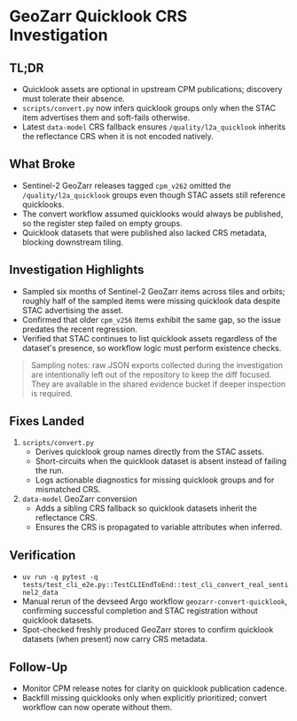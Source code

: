 # GeoZarr Quicklook CRS Investigation

## TL;DR
- Quicklook assets are optional in upstream CPM publications; discovery must tolerate their absence.
- `scripts/convert.py` now infers quicklook groups only when the STAC item advertises them and soft-fails otherwise.
- Latest `data-model` CRS fallback ensures `/quality/l2a_quicklook` inherits the reflectance CRS when it is not encoded natively.

## What Broke
- Sentinel-2 GeoZarr releases tagged `cpm_v262` omitted the `/quality/l2a_quicklook` groups even though STAC assets still reference quicklooks.
- The convert workflow assumed quicklooks would always be published, so the register step failed on empty groups.
- Quicklook datasets that were published also lacked CRS metadata, blocking downstream tiling.

## Investigation Highlights
- Sampled six months of Sentinel-2 GeoZarr items across tiles and orbits; roughly half of the sampled items were missing quicklook data despite STAC advertising the asset.
- Confirmed that older `cpm_v256` items exhibit the same gap, so the issue predates the recent regression.
- Verified that STAC continues to list quicklook assets regardless of the dataset's presence, so workflow logic must perform existence checks.

> Sampling notes: raw JSON exports collected during the investigation are intentionally left out of the repository to keep the diff focused. They are available in the shared evidence bucket if deeper inspection is required.

## Fixes Landed
1. `scripts/convert.py`
   - Derives quicklook group names directly from the STAC assets.
   - Short-circuits when the quicklook dataset is absent instead of failing the run.
   - Logs actionable diagnostics for missing quicklook groups and for mismatched CRS.
2. `data-model` GeoZarr conversion
   - Adds a sibling CRS fallback so quicklook datasets inherit the reflectance CRS.
   - Ensures the CRS is propagated to variable attributes when inferred.

## Verification
- `uv run -q pytest -q tests/test_cli_e2e.py::TestCLIEndToEnd::test_cli_convert_real_sentinel2_data`
- Manual rerun of the devseed Argo workflow `geozarr-convert-quicklook`, confirming successful completion and STAC registration without quicklook datasets.
- Spot-checked freshly produced GeoZarr stores to confirm quicklook datasets (when present) now carry CRS metadata.

## Follow-Up
- Monitor CPM release notes for clarity on quicklook publication cadence.
- Backfill missing quicklooks only when explicitly prioritized; convert workflow can now operate without them.
